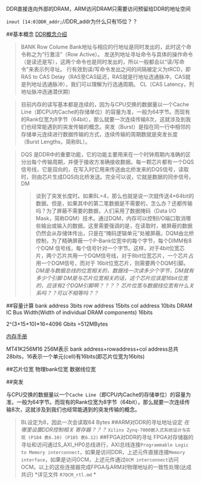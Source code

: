 DDR直接连向外部的DRAM，ARM访问DRAM只需要访问预留给DDR的地址空间


`inout [14:0]DDR_addr;`//DDR_addr为什么只有15位？？

##基本概念
[DDR概念介绍](http://blog.csdn.net/njuitjf/article/details/18360741)
>BANK
>Row
>Colume
>Bank地址与相应的行地址是同时发出的，此时这个命令称之为“行激活”（Row Active）。
>发送列地址寻址命令与具体的操作命令（是读还是写），这两个命令也是同时发出的，所以一般都会以“读/写命令”来表示列寻址。
>行有效到读/写命令发出之间的间隔被定义为tRCD，即RAS to CAS Delay（RAS至CAS延迟，RAS就是行地址选通脉冲，CAS就是列地址选通脉冲），我们可以理解为行选通周期。
>CL（CAS Latency，列地址脉冲选通潜伏期）

>目前内存的读写基本都是连续的，因为与CPU交换的数据量以一个Cache Line（即CPU内Cache的存储单位）的容量为准，一般为64字节。而现有的Rank位宽为8字节（64bit），那么就要一次连续传输8次，这就涉及到我们也经常能遇到的突发传输的概念。突发（Burst）是指在同一行中相邻的存储单元连续进行数据传输的方式，连续传输的周期数就是突发长度（Burst Lengths，简称BL）。

>DQS 是DDR中的重要功能，它的功能主要用来在一个时钟周期内准确的区分出每个传输周期，并便于接收方准确接收数据。每一颗芯片都有一个DQS信号线，它是双向的，在写入时它用来传送由北桥发来的DQS信号，读取时，则由芯片生成DQS向北桥发送。完全可以说，它就是数据的同步信号。
>DM
>>谈到了突发长度时。如果BL=4，那么也就是说一次就传送4×64bit的数据。但是，如果其中的第二笔数据是不需要的，怎么办？还都传输吗？为了屏蔽不需要的数据，人们采用了数据掩码（Data I/O Mask，简称DQM）技术。通过DQM，内存可以控制I/O端口取消哪些输出或输入的数据。这里需要强调的是，在读取时，被屏蔽的数据仍然会从存储体传出，只是在“掩码逻辑单元”处被屏蔽。DQM由北桥控制，为了精确屏蔽一个P-Bank位宽中的每个字节，每个DIMM有8个DQM 信号线，每个信号针对一个字节。这样，对于4bit位宽芯片，两个芯片共用一个DQM信号线，对于8bit位宽芯片，一个芯片占用一个DQM信号，而对于 16bit位宽芯片，则需要两个DQM引脚。
*DM是与数据总线的位宽相关的，数据线一次读多少个字节，DM就有多少个引脚*
*DM是与芯片位宽相关的话，这个芯片应该是16bit位宽的，应该有2个DQM引脚啊？？？？*
*芯片位宽与数据线位宽有什么关系吗？？可以不相等吗？？*

##容量计算
bank address 3bits
row address 15bits
col address 10bits
DRAM IC Bus Width(Width of individual DRAM components) 16bits

2^(3+15+10)*16=4096 Gbits =512MBytes

[内存手册](http://wenku.baidu.com/link?url=-vm0zDgOysptMW5oe3i3gKrEwZjjCICGEWJ24fLS5YNr35anzwpIOcEGZbpewhVEy1IFu-JBnFQSqqeIviKZ4RNeUJjnM0WRsFUWGxH61Sq)


MT41K256M16	256M表示 bank address+rowaddress+col address总共28bits，16表示一个单元(cell)有16bits(即芯片位宽为16bits)

##芯片位宽 物理bank位宽 数据线位宽

##突发

与CPU交换的数据量以一个`Cache Line`（即CPU内Cache的存储单位）的容量为准，一般为64字节。而现有的Rank位宽为8字节（64bit），那么就要一次连续传输8次，这就涉及到我们也经常能遇到的突发传输的概念。
>BL设定为8，因此一次会读取64 Bytes
##ARM对DDR的寻址地址设定
*在哪里设置DDR控制相关 寄存器？？？* `Xilinx Zynq-7000嵌入式系统设计与实现 (P184 表6.10) (P185 表6.12)`
##FPGA对DDR的寻址
FPGA对存储器的寻址和访问通过S_AXI_HP0总线进行，AXI总线连接`Programmable Logic to Memory interconnect`，如果是访问DDR，上述元件直接连接`Memory interface`，如果是访问OCM，上述元件通过`OCM interconnect`访问OCM。以上的这些连接器完成FPGA与ARM对物理地址的一致性处理(达成共识)
*详见文件 `R7OCM_rtl.md` *
